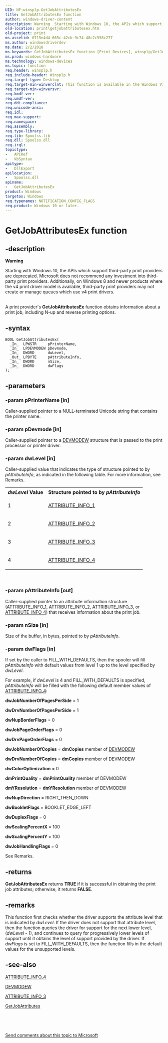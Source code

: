 ```yaml
---
UID: NF:winsplp.GetJobAttributesEx
title: GetJobAttributesEx function
author: windows-driver-content
description: Warning  Starting with Windows 10, the APIs which support third-party print providers are deprecated.
old-location: print\getjobattributesex.htm
old-project: print
ms.assetid: 0715e4d4-665c-42cb-9c74-48c2c558c277
ms.author: windowsdriverdev
ms.date: 2/2/2018
ms.keywords: GetJobAttributesEx function [Print Devices], winsplp/GetJobAttributesEx, GetJobAttributesEx, spoolfnc_45659d86-d97e-47c5-bbf7-49c990880b52.xml, print.getjobattributesex
ms.prod: windows-hardware
ms.technology: windows-devices
ms.topic: function
req.header: winsplp.h
req.include-header: Winsplp.h
req.target-type: Desktop
req.target-min-winverclnt: This function is available in the Windows Vista operating system.
req.target-min-winversvr: 
req.kmdf-ver: 
req.umdf-ver: 
req.ddi-compliance: 
req.unicode-ansi: 
req.idl: 
req.max-support: 
req.namespace: 
req.assembly: 
req.type-library: 
req.lib: Spoolss.lib
req.dll: Spoolss.dll
req.irql: 
topictype:
-	APIRef
-	kbSyntax
apitype:
-	DllExport
apilocation:
-	Spoolss.dll
apiname:
-	GetJobAttributesEx
product: Windows
targetos: Windows
req.typenames: NOTIFICATION_CONFIG_FLAGS
req.product: Windows 10 or later.
---
```


# GetJobAttributesEx function


## -description


<div class="alert"><b>Warning</b>  <p class="note">Starting with Windows 10, the APIs which support third-party print providers are deprecated. Microsoft does not recommend any investment into third-party print providers. Additionally, on Windows 8 and newer products where the v4 print driver model is available, third-party print providers may not create or manage queues which use v4 print drivers.

</div><div> </div>A print provider's <b>GetJobAttributesEx</b> function obtains information about a print job, including N-up and reverse printing options.


## -syntax


````
BOOL GetJobAttributesEx(
  _In_  LPWSTR     pPrinterName,
  _In_  LPDEVMODEW pDevmode,
  _In_  DWORD      dwLevel,
  _Out_ LPBYTE     pAttributeInfo,
  _In_  DWORD      nSize,
  _In_  DWORD      dwFlags
);
````


## -parameters




### -param pPrinterName [in]

Caller-supplied pointer to a NULL-terminated Unicode string that contains the printer name.


### -param pDevmode [in]

Caller-supplied pointer to a <a href="https://msdn.microsoft.com/library/windows/hardware/ff552837">DEVMODEW</a> structure that is passed to the print processor or printer driver.


### -param dwLevel [in]

Caller-supplied value that indicates the type of structure pointed to by <i>pAttributeInfo</i>, as indicated in the following table. For more information, see Remarks.

<table>
<tr>
<th><i>dwLevel</i> Value</th>
<th>Structure pointed to by <i>pAttributeInfo</i></th>
</tr>
<tr>
<td>
1

</td>
<td>

<a href="..\winddiui\ns-winddiui-_attribute_info_1.md">ATTRIBUTE_INFO_1</a>


</td>
</tr>
<tr>
<td>
2

</td>
<td>

<a href="..\winddiui\ns-winddiui-_attribute_info_2.md">ATTRIBUTE_INFO_2</a>


</td>
</tr>
<tr>
<td>
3

</td>
<td>

<a href="..\winddiui\ns-winddiui-_attribute_info_3.md">ATTRIBUTE_INFO_3</a>


</td>
</tr>
<tr>
<td>
4

</td>
<td>

<a href="..\winddiui\ns-winddiui-_attribute_info_4.md">ATTRIBUTE_INFO_4</a>


</td>
</tr>
</table>
 


### -param pAttributeInfo [out]

Caller-supplied pointer to an attribute information structure (<a href="..\winddiui\ns-winddiui-_attribute_info_1.md">ATTRIBUTE_INFO_1</a>, <a href="..\winddiui\ns-winddiui-_attribute_info_2.md">ATTRIBUTE_INFO_2</a>, <a href="..\winddiui\ns-winddiui-_attribute_info_3.md">ATTRIBUTE_INFO_3</a>, or <a href="..\winddiui\ns-winddiui-_attribute_info_4.md">ATTRIBUTE_INFO_4</a>) that receives information about the print job.


### -param nSize [in]

Size of the buffer, in bytes, pointed to by <i>pAttributeInfo</i>.


### -param dwFlags [in]

If set by the caller to FILL_WITH_DEFAULTS, then the spooler will fill <i>pAttributeInfo</i> with default values from level 1 up to the level specified by <i>dwLevel</i>.

For example, if <i>dwLevel</i> is 4 and FILL_WITH_DEFAULTS is specified, <i>pAttributeInfo</i> will be filled with the following default member values of <a href="..\winddiui\ns-winddiui-_attribute_info_4.md">ATTRIBUTE_INFO_4</a>:

<b>dwJobNumberOfPagesPerSide</b> = 1

<b>dwDrvNumberOfPagesPerSide</b> = 1

<b>dwNupBorderFlags</b> = 0

<b>dwJobPageOrderFlags</b> = 0

<b>dwDrvPageOrderFlags</b> = 0

<b>dwJobNumberOfCopies</b> = <b>dmCopies</b> member of <a href="https://msdn.microsoft.com/library/windows/hardware/ff552837">DEVMODEW</a>


<b>dwDrvNumberOfCopies</b>  = <b>dmCopies</b> member of DEVMODEW

<b>dwColorOptimization</b> = 0

<b>dmPrintQuality</b> = <b>dmPrintQuality</b> member of DEVMODEW

<b>dmYResolution</b> = <b>dmYResolution</b> member of DEVMODEW

<b>dwNupDirection</b> = RIGHT_THEN_DOWN

<b>dwBookletFlags </b>= BOOKLET_EDGE_LEFT

<b>dwDuplexFlags </b>= 0

<b>dwScalingPercentX </b>= 100

<b>dwScalingPercentY </b>= 100

<b>dwJobHandlingFlags </b>= 0

See Remarks.


## -returns



<b>GetJobAttributesEx</b> returns <b>TRUE</b> if it is successful in obtaining the print job attributes; otherwise, it returns <b>FALSE</b>.




## -remarks



This function first checks whether the driver supports the attribute level that is indicated by <i>dwLevel</i>. If the driver does not support that attribute level, then the function queries the driver for support for the next lower level, (<i>dwLevel</i> - 1), and continues to query for progressively lower levels of support until it obtains the level of support provided by the driver. If <i>dwFlags</i> is set to FILL_WITH_DEFAULTS, then the function fills in the default values for the unsupported levels.




## -see-also

<a href="..\winddiui\ns-winddiui-_attribute_info_4.md">ATTRIBUTE_INFO_4</a>



<a href="https://msdn.microsoft.com/library/windows/hardware/ff552837">DEVMODEW</a>



<a href="..\winddiui\ns-winddiui-_attribute_info_3.md">ATTRIBUTE_INFO_3</a>



<a href="..\winsplp\nf-winsplp-getjobattributes.md">GetJobAttributes</a>



 

 

<a href="mailto:wsddocfb@microsoft.com?subject=Documentation%20feedback [print\print]:%20GetJobAttributesEx function%20 RELEASE:%20(2/2/2018)&amp;body=%0A%0APRIVACY STATEMENT%0A%0AWe use your feedback to improve the documentation. We don't use your email address for any other purpose, and we'll remove your email address from our system after the issue that you're reporting is fixed. While we're working to fix this issue, we might send you an email message to ask for more info. Later, we might also send you an email message to let you know that we've addressed your feedback.%0A%0AFor more info about Microsoft's privacy policy, see http://privacy.microsoft.com/en-us/default.aspx." title="Send comments about this topic to Microsoft">Send comments about this topic to Microsoft</a>


